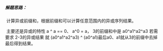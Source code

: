 ##### 解题思路：

​	计算异或前缀和，根据前缀和可以计算任意范围内的异或序列结果。

​	主要还是异或的特性 	a ^ a == 0、 a^0 = a， 3的前缀和中是 a0^a1^a2^a3 若需要求 2-3的异或结果 就 (a0^a1^a2^a3) ^ (a0^a1)最后a0、a1就从3的前缀中去掉最后得到结果。